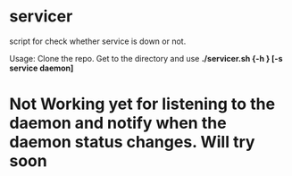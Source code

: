 # servicer

script for check whether service is down or not.

Usage:
 Clone the repo.
 Get to the directory and use **./servicer.sh {-h } [-s service daemon]** 


# Not Working yet for listening to the daemon and notify when the daemon status changes. Will try soon
